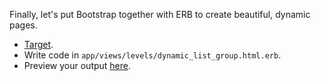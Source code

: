 Finally, let's put Bootstrap together with ERB to create beautiful, dynamic pages.

- <a href="/targets/dynamic_list_group" target="_blank">Target</a>.
- Write code in `app/views/levels/dynamic_list_group.html.erb`.
- Preview your output <a href="/levels/dynamic_list_group" target="_blank">here</a>.
